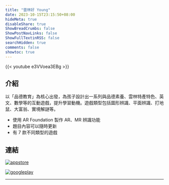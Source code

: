 ```yaml
---
title: "雲林好 Young"
date: 2023-10-15T23:15:50+08:00
hideMeta: true
disableShare: true
ShowBreadCrumbs: false
ShowPostNavLinks: false
ShowFullTextinRSS: false 
searchHidden: true
comments: false
showtoc: true
---
```

{{< youtube e3VVoea3EBg >}}

## 介紹

以「品德教育」為核心出發，為孩子設計出一系列與品德素養、雲林特產特色、英文、數學等的互動遊戲，提升學習動機。遊戲類型包括圖形辨識、平面辨識、打地鼠、大富翁、實境解謎等。

* 使用 AR Foundation 製作 AR、MR 辨識功能
* 題目內容可以隨時更新
* 有 7 款不同類型的遊戲

## 連結

[![appstore][img_appstore]][appstore]

[![googleplay][img_googleplay]][googleplay]

----------
[img_appstore]:https://imgur.com/APiZmgH.png
[img_googleplay]:https://imgur.com/GyhUzK3.png
[appstore]:https://apps.apple.com/al/app/雲林好-young-品德藏寶圖/id1605719988
[googleplay]:https://play.google.com/store/apps/details?id=tw.gov.yunlin.charactertreasuremap
